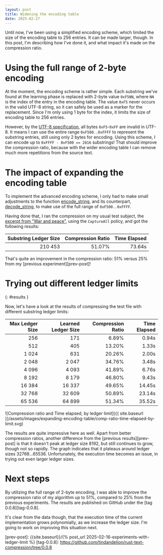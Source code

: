 ```yaml
---
layout: post
title: Widening the encoding table
date: 2025-02-27
---
```


Until now, I've been using a simplified encoding scheme, which limited the size of the encoding table to 256 entries. It can be made larger, though. In this post, I'm describing how I've done it, and what impact it's made on the compression ratio. 

# Using the full range of 2-byte encoding 

At the moment, the encoding scheme is rather simple. Each substring we've found at the learning phase is replaced with 2-byte value `0xF5NN`, where `NN` is the index of the entry in the encoding table. The value `0xF5` never occurs in the valid UTF-8 string, so it can safely be used as a marker for the replacement. Since I'm only using 1 byte for the index, it limits the size of encoding table to 256 entries.

However, by the [UTF-8 specification][utf-8-spec], all bytes `0xF5`-`0xFF` are invalid in UTF-8. It means I can use the entire range `0xF500..0xFFFF` to represent the substring entries, still using only 2 bytes for encoding. Using this scheme, I can encode up to `0xFFFF - 0xF500 == 2816` substrings! That should improve the compression ratio, because with the wider encoding table I can remove much more repetitions from the source text. 

# The impact of expanding the encoding table 

To implement the advanced encoding scheme, I only had to make small adjustments to the function [encode_string][encode-string-0.0.8], and its counterpart, [decode_string][decode-string-0.0.8], to make use of the full range of `0xF500..0xFFFF`. 

Having done that, I ran the compression on my usual test subject, the [excerpt from "War and peace"][test-file], using the `CaptureAll` policy, and got the following results:  

| Substring Ledger Size | Compression Ratio | Time Elapsed |
|----------------------:|------------------:|-------------:|
|               210 453 |            51.07% |       73.64s |

That's quite an improvement in the compression ratio: 51% versus 25% from my [previous experiment][prev-post]!

# Trying out different ledger limits 
{: #results }

Now, let's have a look at the results of compressing the test file with different substring ledger limits: 

| Max Ledger Size | Learned Ledger Size | Compression Ratio | Time Elapsed |
| --------------: | ------------------: | ----------------: | -----------: |
|             256 |                 171 |             6.89% |        0.94s |
|             512 |                 405 |            13.20% |        1.33s |
|          1 024  |                 631 |            20.26% |        2.00s |
|          2 048  |               2 047 |            34.76% |        3.48s |
|          4 096  |               4 093 |            41.89% |        6.76s |
|          8 192  |               8 179 |            46.80% |        9.43s |
|         16 384  |              16 337 |            49.65% |       14.45s |
|         32 768  |              32 609 |            50.89% |       23.14s |
|         65 536  |              64 899 |            51.34% |       35.52s |

![Compression ratio and Time elapsed, by ledger limit]({{ site.baseurl }}/assets/images/expanding-encoding-table/comp-ratio-time-elapsed-by-limit.svg)

The results are quite impressive here as well. Apart from better compression ratios, another difference from the [previous results][prev-post] is that it doesn't peak at ledger size 8192, but still continues to grow, though not so rapidly. The graph indicates that it plateaus around ledger sizes 32768...65536. Unfortunately, the execution time becomes an issue, in trying out even larger ledger sizes. 

# Next steps 

By utilizing the full range of 2-byte encoding, I was able to improve the compression ratio of my algorithm up to 51%, compared to 25% from the previous experiments. The results are published on GitHub under the [tag 0.0.8][tag-0.0.8]. 

It's clear from the data though, that the execution time of the current implementation grows polynomially, as we increase the ledger size. I'm going to work on improving this situation next.

[utf-8-spec]: https://en.wikipedia.org/wiki/UTF-8
[encode-string-0.0.8]: https://github.com/tindandelion/rust-text-compression/blob/0.0.8/src/encoder/encode_string.rs#L13
[decode-string-0.0.8]: https://github.com/tindandelion/rust-text-compression/blob/0.0.8/src/decoder.rs#L5
[test-file]: https://github.com/tindandelion/rust-text-compression/blob/0.0.8/test-data/wap-25600.txt
[prev-post]: {{site.baseurl}}/{% post_url 2025-02-16-experiments-with-ledger-limit %}
[tag-0.0.8]: https://github.com/tindandelion/rust-text-compression/tree/0.0.8